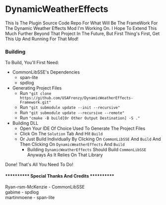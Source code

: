 # DynamicWeatherEffects
This Is The Plugin Source Code Repo For What Will Be The FrameWork For The Dynamic Weather Effects Mod I'm Working On. I Hope To Extend This Much Further Beyond That Project In The Future, But First Thing's First, Get This Up And Running For That Mod!

### Building ###
To Build, You'll First Need:
- CommonLibSSE's Dependencies
    - span-lite
    - spdlog
- Generating Project Files
    - Run  ```"git clone https://github.com/USAFrenzy/DynamicWeatherEffects-Framework.git"```
    - Run  ```"git submodule update --init --recursive"```
    - Run  ```"git submodule update --recursive --remote"```
    - Run  ```"cmake -B build[Or Other Output Destination] -S ."```
- Building DLL
    - Open Your IDE Of Choice Used To Generate The Project Files
    - Click On The ```Solution``` Tab And Hit ```Build```
    - Or Just Build Individually By Clicking On ```CommonLibSSE``` And ```Build``` And Then Clicking On ```DynamicWeatherEffects``` And ```Build```
        - Building ```DynamicWeatherEffects``` Should Build ```CommonLibSSE``` Anyways As It Relies On That Library

Done! That's All You Need To Do!


#### ********** Special Thanks And Credits ********** #### 
Ryan-rsm-McKenzie - CommonLibSSE<br/>
gabime - spdlog<br/>
martinmoene - span-lite<br/>
